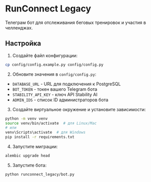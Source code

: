 # RunConnect Legacy

Телеграм бот для отслеживания беговых тренировок и участия в челленджах.

## Настройка

1. Создайте файл конфигурации:
```bash
cp config/config.example.py config/config.py
```

2. Обновите значения в `config/config.py`:
- `DATABASE_URL` - URL для подключения к PostgreSQL
- `BOT_TOKEN` - токен вашего Telegram бота
- `STABILITY_API_KEY` - ключ API Stability AI
- `ADMIN_IDS` - список ID администраторов бота

3. Создайте виртуальное окружение и установите зависимости:
```bash
python -m venv venv
source venv/bin/activate  # для Linux/Mac
# или
venv\Scripts\activate  # для Windows
pip install -r requirements.txt
```

4. Запустите миграции:
```bash
alembic upgrade head
```

5. Запустите бота:
```bash
python runconnect_legacy/bot.py
``` 